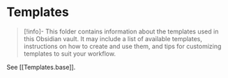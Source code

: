 # Templates

> [!info]-
> This folder contains information about the templates used in this Obsidian vault. It may include a list of available templates, instructions on how to create and use them, and tips for customizing templates to suit your workflow.

See [[Templates.base]].